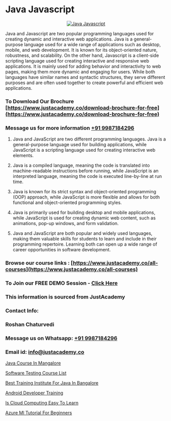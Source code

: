 # Java Javascript

<p align="center">
  <a href="https://justacademy.co/course-detail/javascript-training">
    <img src="https://justacademy.co/storage2/course_image/1676636853_course_image.webp" alt="Java Javascript">
  </a>
</p>


Java and Javascript are two popular programming languages used for creating dynamic and interactive web applications. Java is a general-purpose language used for a wide range of applications such as desktop, mobile, and web development. It is known for its object-oriented nature, robustness, and scalability. On the other hand, Javascript is a client-side scripting language used for creating interactive and responsive web applications. It is mainly used for adding behavior and interactivity to web pages, making them more dynamic and engaging for users. While both languages have similar names and syntactic structures, they serve different purposes and are often used together to create powerful and efficient web applications.
### To Download Our Brochure [https://www.justacademy.co/download-brochure-for-free](https://www.justacademy.co/download-brochure-for-free)
### Message us for more information [+91 9987184296](https://api.whatsapp.com/send?phone=919987184296)
1) Java and JavaScript are two different programming languages. Java is a general-purpose language used for building applications, while JavaScript is a scripting language used for creating interactive web elements.

2) Java is a compiled language, meaning the code is translated into machine-readable instructions before running, while JavaScript is an interpreted language, meaning the code is executed line-by-line at run time.

3) Java is known for its strict syntax and object-oriented programming (OOP) approach, while JavaScript is more flexible and allows for both functional and object-oriented programming styles.

4) Java is primarily used for building desktop and mobile applications, while JavaScript is used for creating dynamic web content, such as animations, pop-up windows, and form validation.

5) Java and JavaScript are both popular and widely used languages, making them valuable skills for students to learn and include in their programming repertoire. Learning both can open up a wide range of career opportunities in software development.

### Browse our course links : [https://www.justacademy.co/all-courses](https://www.justacademy.co/all-courses) 
### To Join our FREE DEMO Session - [Click Here](https://www.justacademy.co/register-for-course-demo)


### This information is sourced from JustAcademy
### Contact Info:
### Roshan Chaturvedi
### Message us on Whatsapp: [+91 9987184296](https://api.whatsapp.com/send?phone=919987184296)
### Email id: [info@justacademy.co](mailto:info@justacademy.co)
                
[Java Course In Mangalore](https://www.linkedin.com/pulse/java-course-mangalore-software-training-sunnyvale-gdx3c/)

[Software Testing Course List](https://www.linkedin.com/pulse/software-testing-course-list-justacademy-sunnyvale-zbw8c?trackingId=ZXEkbQAq1XIJqSQ%2BopDSsA%3D%3D&lipi=urn%3Ali%3Apage%3Ad_flagship3_company_admin%3BY8luX3FqRoKvysGk6zzShw%3D%3D)

[Best Training Institute For Java In Bangalore](https://medium.com/@justacademytraining/best-training-institute-for-java-in-bangalore-45a299a592da)

[Android Developer Training](https://medium.com/@prempja40/android-developer-training-89771576ed79)

[Is Cloud Computing Easy To Learn](https://justacademyin.github.io/justacademy/is-cloud-computing-easy-to-learn)

[Azure Ml Tutorial For Beginners](https://justacademyin.github.io/justacademy/azure-ml-tutorial-for-beginners)

